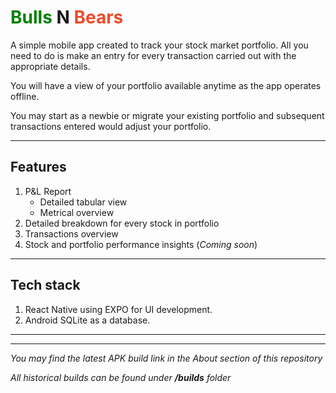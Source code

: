# **<span style='color:green;'>Bulls</span> N <span style='color:#EE4B2B;'>Bears</span>**

A simple mobile app created to track your stock market portfolio. All you need to do is make an entry for every transaction carried out with the appropriate details.

You will have a view of your portfolio available anytime as the app operates offline.

You may start as a newbie or migrate your existing portfolio and subsequent transactions entered would adjust your portfolio.

***
## Features

1. P&L Report
    * Detailed tabular view
    * Metrical overview
2. Detailed breakdown for every stock in portfolio
3. Transactions overview
4. Stock and portfolio performance insights (_Coming soon_)

***
## Tech stack

1. React Native using EXPO for UI development.
2. Android SQLite as a database. 

---
---

_You may find the latest APK build link in the About section of this repository_

_All historical builds can be found under **/builds** folder_